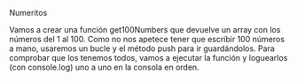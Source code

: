 Numeritos

Vamos a crear una función get100Numbers que devuelve un array con los números del 1 al 100. Como no nos apetece tener que escribir 100 números a mano, usaremos un bucle y el método push para ir guardándolos. Para comprobar que los tenemos todos, vamos a ejecutar la función y loguearlos (con console.log) uno a uno en la consola en orden.